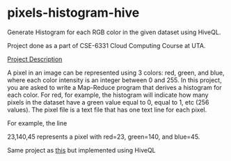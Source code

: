 # pixels-histogram-hive
Generate Histogram for each RGB color in the given dataset using HiveQL.

Project done as a part of CSE-6331 Cloud Computing Course at UTA.

<a href="https://lambda.uta.edu/cse6331/spring20/project7.html">Project Description</a>

A pixel in an image can be represented using 3 colors: red, green, and blue, where each color intensity is an integer between 0 and 255. In this project, you are asked to write a Map-Reduce program that derives a histogram for each color. For red, for example, the histogram will indicate how many pixels in the dataset have a green value equal to 0, equal to 1, etc (256 values). The pixel file is a text file that has one text line for each pixel.

For example, the line

23,140,45 represents a pixel with red=23, green=140, and blue=45.

<p>Same project as <a href="https://github.com/c-deshpande/pixel-histograms">this</a> but implemented using HiveQL</p>
